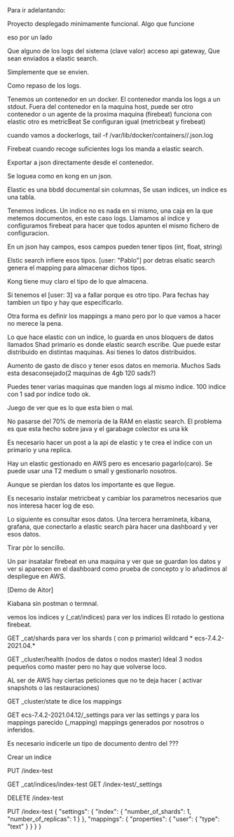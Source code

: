 Para ir adelantando:

Proyecto desplegado minimamente funcional.
Algo que funcione

eso por un lado

Que alguno de los logs del sistema (clave valor) acceso api gateway,
Que sean enviados a elastic search.

Simplemente que se envien.

Como repaso de los logs.

Tenemos un contenedor en un docker. El contenedor manda los logs a un stdout. 
Fuera del contenedor en la maquina host, puede ser otro contenedor o un agente de la proxima maquina (firebeat) funciona con elastic otro es metricBeat
Se configuran igual (metricbeat y firebeat)

cuando vamos a dockerlogs, tail -f /var/lib/docker/containers/<id>/<id>.json.log 

Firebeat cuando recoge suficientes logs los manda a elastic search.

Exportar a json directamente desde el contenedor.

Se loguea como en kong en un json.

Elastic es una bbdd documental sin columnas,
Se usan indices, un indice es una tabla.

Tenemos indices.
Un indice no es nada en si mismo, una caja en la que metemos documentos, en este caso logs.
Llamamos al indice y configuramos firebeat para hacer que todos apunten el mismo fichero de configuracion.

En un json hay campos, esos campos pueden tener tipos (int, float, string)

Elstic search infiere esos tipos.
[user: "Pablo"] por detras elsatic search genera el mapping para almacenar dichos tipos.

Kong tiene muy claro el tipo de lo que almacena.

Si tenemos el [user: 3] va a fallar porque es otro tipo. Para fechas hay tambien un tipo y hay que especificarlo.

Otra forma es definir los mappings a mano pero por lo que vamos a hacer no merece la pena.

Lo que hace elastic con un indice, lo guarda en unos bloquers de datos llamados Shad primario es donde elastic search escribe. Que puede estar distribuido
en distintas maquinas. Asi tienes lo datos distribuidos.

Aumento de gasto de disco y tener esos datos en memoria.
Muchos Sads esta desaconsejado(2 maquinas de 4gb 120 sads?)

Puedes tener varias maquinas que manden logs al mismo indice. 100 indice con 1 sad por indice todo ok.

Juego de ver que es lo que esta bien o mal.

No pasarse del 70% de memoria de la RAM en elastic search. El problema es que esta hecho sobre java y el garabage colector es una kk

Es necesario hacer un post a la api de elastic y te crea el indice con un primario y una replica.

Hay un elastic gestionado en AWS pero es encesario pagarlo(caro). Se puede usar una T2 medium o small y gestionarlo nosotros.

Aunque se pierdan los datos los importante es que llegue.

Es necesario instalar metricbeat y cambiar los parametros necesarios que nos interesa hacer log de eso.

Lo siguiente es consultar esos datos.
Una tercera herramineta, kibana, grafana, que conectarlo a elastic search pàra hacer una dashboard y ver esos datos.

Tirar pòr lo sencillo.

Un par insatalar firebeat en una maquina y ver que se guardan los datos y ver si aparecen en el dashboard como prueba de concepto y lo añadimos al despliegue
en AWS.

[Demo de Aitor]

Kiabana sin postman o termnal.

vemos los indices y (_cat/indices) para ver los indices
El rotado lo gestiona firebeat.

GET _cat/shards para ver los shards ( con p primario)
wildcard *
ecs-7.4.2-2021.04.*

GET _cluster/health (nodos de datos o nodos master)
Ideal 3 nodos pequeños como master pero no hay que volverse loco.

AL ser de AWS hay ciertas peticiones que no te deja hacer ( activar snapshots o las restauraciones)

GET _cluster/state te dice los mappings

GET ecs-7.4.2-2021.04.12/_settings para ver las settings y para los mappings parecido (_mapping)
mappings generados por nosotros o inferidos.

Es necesario indicerle un tipo de documento dentro del ???

Crear un indice

PUT /index-test

GET _cat/indices/index-test 
GET /index-test/_settings

DELETE /index-test

PUT /index-test {
 "settings": {
    "index": {
      "number_of_shards": 1,
      "number_of_replicas": 1
    }
  },
  "mappings": {
    "properties": {
      "user": { "type": "text" }
     }
  }
}

